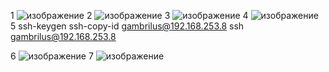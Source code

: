 1     ![изображение](https://user-images.githubusercontent.com/100866321/206912333-b93f8c99-c0c2-4cb8-9f30-22c6c4824d8e.png)
2     ![изображение](https://user-images.githubusercontent.com/100866321/206912935-fd469b12-77d9-47b7-943d-03e8b774fed6.png)
3     ![изображение](https://user-images.githubusercontent.com/100866321/205827479-33a65c86-50a0-439c-ba2c-d86a43770278.png)
4     ![изображение](https://user-images.githubusercontent.com/100866321/206196346-b2cc809f-7bdb-4141-9975-57f05c3613ac.png)
5     ssh-keygen
ssh-copy-id gambrilus@192.168.253.8
ssh gambrilus@192.168.253.8

6     ![изображение](https://user-images.githubusercontent.com/100866321/205865299-2f661bc7-4d22-46b3-ba48-11bc83d10b68.png)
7     ![изображение](https://user-images.githubusercontent.com/100866321/206199230-a29f0a74-493c-4c13-a872-8d5fa7cead61.png)


